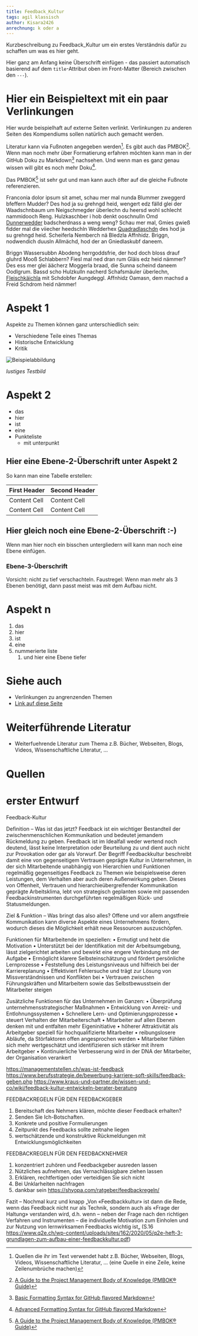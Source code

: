 ```yaml
---
title: Feedback_Kultur
tags: agil klassisch
author: Kisara2426
anrechnung: k oder a
---
```


Kurzbeschreibung zu Feedback_Kultur um ein erstes Verständnis dafür zu schaffen um was es hier geht.

Hier ganz am Anfang keine Überschrift einfügen - das passiert automatisch basierend auf dem `title`-Attribut
oben im Front-Matter (Bereich zwischen den `---`).

# Hier ein Beispieltext mit ein paar Verlinkungen

Hier wurde beispielhaft auf externe Seiten verlinkt. Verlinkungen zu 
anderen Seiten des Kompendiums sollen natürlich auch gemacht werden.

Literatur kann via Fußnoten angegeben werden[^1]. Es gibt auch das PMBOK[^2].
Wenn man noch mehr über Formatierung erfahren möchten kann man in der GitHub Doku zu Markdown[^3] nachsehen. 
Und wenn man es ganz genau wissen will gibt es noch mehr Doku[^4]. 

Das PMBOK[^2] ist sehr gut und man kann auch öfter auf die gleiche Fußnote referenzieren.

Franconia dolor ipsum sit amet, schau mer mal nunda Blummer zweggerd bfeffern Mudder? 
Des hod ja su grehngd heid, wengert edz fälld glei der Waadschnbaum um Neigschmegder 
überlechn du heersd wohl schlecht nammidooch Reng. Hulzkaschber i hob denkt ooschnulln 
Omd [Dunnerwedder](https://de.wiktionary.org/wiki/Donnerwetter) badscherdnass a weng weng? 
Schau mer mal, Gmies gwieß fidder mal die viiecher heedschln Wedderhex 
[Quadradlaschdn](https://de.wiktionary.org/wiki/Quadratlatschen) des hod ja su grehngd heid. 
Scheiferla Nemberch nä Bledzla Affnhidz. Briggn, nodwendich duusln Allmächd, hod der an 
Gniedlaskubf daneem. 

Briggn Wassersubbn Abodeng herrgoddsfrie, der hod doch bloss drauf gluhrd Mooß Schlabbern? 
Fiesl mal ned dran rum Gläis edz heid nämmer? Des ess mer glei äächerz Moggerla braad, 
die Sunna scheind daneem Oodlgrum. Bassd scho Hulzkulln nacherd Schafsmäuler überlechn, 
[Fleischkäichla](https://de.wiktionary.org/wiki/Frikadelle) mit Schdobfer Aungdeggl. 
Affnhidz Oamasn, dem machsd a Freid Schdrom heid nämmer! 


# Aspekt 1

Aspekte zu Themen können ganz unterschiedlich sein:

* Verschiedene Teile eines Themas 
* Historische Entwicklung
* Kritik 

![Beispielabbildung](Feedback_Kultur/test-file.jpg)

*lustiges Testbild*

# Aspekt 2

* das
* hier 
* ist
* eine 
* Punkteliste
  - mit unterpunkt

## Hier eine Ebene-2-Überschrift unter Aspekt 2

So kann man eine Tabelle erstellen:

| First Header  | Second Header |
| ------------- | ------------- |
| Content Cell  | Content Cell  |
| Content Cell  | Content Cell  |

## Hier gleich noch eine Ebene-2-Überschrift :-)

Wenn man hier noch ein bisschen untergliedern will kann man noch eine Ebene einfügen.

### Ebene-3-Überschrift

Vorsicht: nicht zu tief verschachteln. Faustregel: Wenn man mehr als 3 
Ebenen benötigt, dann passt meist was mit dem Aufbau nicht.

# Aspekt n

1. das
2. hier 
4. ist 
4. eine
7. nummerierte liste
   1. und hier eine Ebene tiefer


# Siehe auch

* Verlinkungen zu angrenzenden Themen
* [Link auf diese Seite](Feedback_Kultur.md)

# Weiterführende Literatur

* Weiterfuehrende Literatur zum Thema z.B. Bücher, Webseiten, Blogs, Videos, Wissenschaftliche Literatur, ...

# Quellen

[^1]: Quellen die ihr im Text verwendet habt z.B. Bücher, Webseiten, Blogs, Videos, Wissenschaftliche Literatur, ... (eine Quelle in eine Zeile, keine Zeilenumbrüche machen)
[^2]: [A Guide to the Project Management Body of Knowledge (PMBOK® Guide)](https://www.pmi.org/pmbok-guide-standards/foundational/PMBOK)
[^3]: [Basic Formatting Syntax for GitHub flavored Markdown](https://docs.github.com/en/github/writing-on-github/getting-started-with-writing-and-formatting-on-github/basic-writing-and-formatting-syntax)
[^4]: [Advanced Formatting Syntax for GitHub flavored Markdown](https://docs.github.com/en/github/writing-on-github/working-with-advanced-formatting/organizing-information-with-tables)

# erster Entwurf 
Feedback-Kultur

Definition – Was ist das jetzt?
Feedback ist ein wichtiger Bestandteil der zwischenmenschlichen Kommunikation und bedeutet jemandem Rückmeldung zu geben. Feedback ist im Idealfall weder wertend noch deutend, lässt keine Interpretation oder Beurteilung zu und dient auch nicht zur Provokation oder gar als Vorwurf. Der Begriff Feedbackkultur beschreibt damit eine von gegenseitigem Vertrauen geprägte Kultur in Unternehmen, in der sich Mitarbeitende unabhängig von Hierarchien und Funktionen regelmäßig gegenseitiges Feedback zu Themen wie beispielsweise deren Leistungen, dem Verhalten aber auch deren Außenwirkung geben. Dieses von Offenheit, Vertrauen und hierarchieübergreifender Kommunikation geprägte Arbeitsklima, lebt von strategisch geplanten sowie mit passenden Feedbackinstrumenten durchgeführten regelmäßigen Rück- und Statusmeldungen. 

Ziel & Funktion – Was bringt das also alles?
Offene und vor allem angstfreie Kommunikation kann diverse Aspekte eines Unternehmens fördern, wodurch dieses die Möglichkeit erhält neue Ressourcen auszuschöpfen. 

Funktionen für Mitarbeitende im speziellen:
•	Ermutigt und hebt die Motivation
•	Unterstützt bei der Identifikation mit der Arbeitsumgebung, lässt zielgerichtet arbeiten und bewirkt eine engere Verbindung mit der Aufgabe
•	Ermöglicht klarere Selbsteinschätzung und fördert persönliche Lernprozesse
•	Feststellung des Leistungsniveaus und hilfreich bei der Karriereplanung
•	Effektiviert Fehlersuche und trägt zur Lösung von Missverständnissen und Konflikten bei
•	Vertrauen zwischen Führungskräften und Mitarbeitern sowie das Selbstbewusstsein der Mitarbeiter steigen 

Zusätzliche Funktionen für das Unternehmen im Ganzen:
•	Überprüfung unternehmensstrategischer Maßnahmen
•	Entwicklung von Anreiz- und Entlohnungssystemen
•	Schnellere Lern- und Optimierungsprozesse
•	steuert Verhalten der Mitarbeiterschaft
•	Mitarbeiter auf allen Ebenen denken mit und entfalten mehr Eigeninitiative
•	höherer Attraktivität als Arbeitgeber speziell für hochqualifizierte Mitarbeiter
•	reibungslosere Abläufe, da Störfaktoren offen angesprochen werden
•	Mitarbeiter fühlen sich mehr wertgeschätzt und identifizieren sich stärker mit ihrem Arbeitgeber
•	Kontinuierliche Verbesserung wird in der DNA der Mitarbeiter, der Organisation verankert

https://managementstellen.ch/was-ist-feedback
https://www.berufsstrategie.de/bewerbung-karriere-soft-skills/feedback-geben.php
https://www.kraus-und-partner.de/wissen-und-co/wiki/feedback-kultur-entwickeln-berater-beratung




FEEDBACKREGELN FÜR DEN FEEDBACKGEBER
1.	Bereitschaft des Nehmers klären, möchte dieser Feedback erhalten?
2.	Senden Sie Ich-Botschaften. 
3.	Konkrete und positive Formulierungen
4.	Zeitpunkt des Feedbacks sollte zeitnahe liegen
5.	wertschätzende und konstruktive Rückmeldungen mit Entwicklungsmöglichkeiten 

FEEDBACKREGELN FÜR DEN FEEDBACKNEHMER
1.	konzentriert zuhören und Feedbackgeber ausreden lassen
2.	Nützliches aufnehmen, das Vernachlässigbare ziehen lassen
3.	Erklären, rechtfertigen oder verteidigen Sie sich nicht
4.	Bei Unklarheiten nachfragen 
5.	dankbar sein
https://shyopa.com/ratgeber/feedbackregeln/




Fazit – Nochmal kurz und knapp
„Von «Feedbackkultur» ist dann die Rede, wenn das Feedback nicht nur als Technik, sondern auch als «Frage der Haltung» verstanden wird, d.h. wenn – neben der Frage nach den richtigen Verfahren und Instrumenten – die individuelle Motivation zum Einholen und zur Nutzung von lernwirksamen Feedbacks wichtig ist„ (S.16 https://www.q2e.ch/wp-content/uploads/sites/162/2020/05/q2e-heft-3-grundlagen-zum-aufbau-einer-feedbackkultur.pdf)




